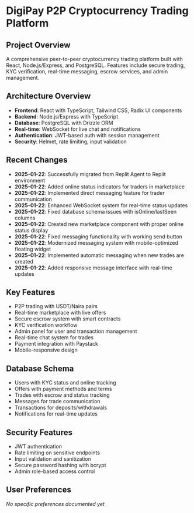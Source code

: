 # DigiPay P2P Cryptocurrency Trading Platform

## Project Overview
A comprehensive peer-to-peer cryptocurrency trading platform built with React, Node.js/Express, and PostgreSQL. Features include secure trading, KYC verification, real-time messaging, escrow services, and admin management.

## Architecture Overview
- **Frontend**: React with TypeScript, Tailwind CSS, Radix UI components
- **Backend**: Node.js/Express with TypeScript
- **Database**: PostgreSQL with Drizzle ORM
- **Real-time**: WebSocket for live chat and notifications
- **Authentication**: JWT-based auth with session management
- **Security**: Helmet, rate limiting, input validation

## Recent Changes
- **2025-01-22**: Successfully migrated from Replit Agent to Replit environment
- **2025-01-22**: Added online status indicators for traders in marketplace
- **2025-01-22**: Implemented direct messaging feature for trader communication
- **2025-01-22**: Enhanced WebSocket system for real-time status updates
- **2025-01-22**: Fixed database schema issues with isOnline/lastSeen columns
- **2025-01-22**: Created new marketplace component with proper online status display  
- **2025-01-22**: Fixed messaging functionality with working send button
- **2025-01-22**: Modernized messaging system with mobile-optimized floating widget
- **2025-01-22**: Implemented automatic messaging when new trades are created
- **2025-01-22**: Added responsive message interface with real-time updates

## Key Features
- P2P trading with USDT/Naira pairs
- Real-time marketplace with live offers
- Secure escrow system with smart contracts
- KYC verification workflow
- Admin panel for user and transaction management
- Real-time chat system for trades
- Payment integration with Paystack
- Mobile-responsive design

## Database Schema
- Users with KYC status and online tracking
- Offers with payment methods and terms
- Trades with escrow and status tracking
- Messages for trade communication
- Transactions for deposits/withdrawals
- Notifications for real-time updates

## Security Features
- JWT authentication
- Rate limiting on sensitive endpoints
- Input validation and sanitization
- Secure password hashing with bcrypt
- Admin role-based access control

## User Preferences
*No specific preferences documented yet*